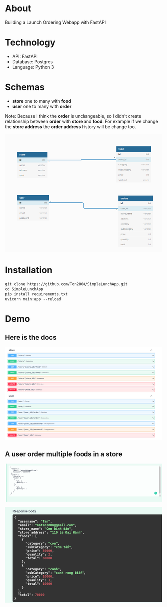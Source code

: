 # About
Building a Launch Ordering Webapp with FastAPI

# Technology
- API: FastAPI
- Database: Postgres
- Language: Python 3

# Schemas
- **store** one to many with **food**
- **user** one to many with **order**

Note: Because I think the **order** is unchangeable, so I didn't create relationship between **order** with **store** and **food**. For example if we change the **store address** the **order address** history will be change too.

![dashboard1](images/Schemas.png)

# Installation
```
git clone https://github.com/Ton2808/SimpleLunchApp.git
cd SimpleLunchApp
pip install requirements.txt
uvicorn main:app --reload
```

# Demo
## Here is the docs
![dashboard2](images/Docs.png)

## A user order multiple foods in a store

![dashboard3](images/Input.png)

![dashboard4](images/Output.png)
